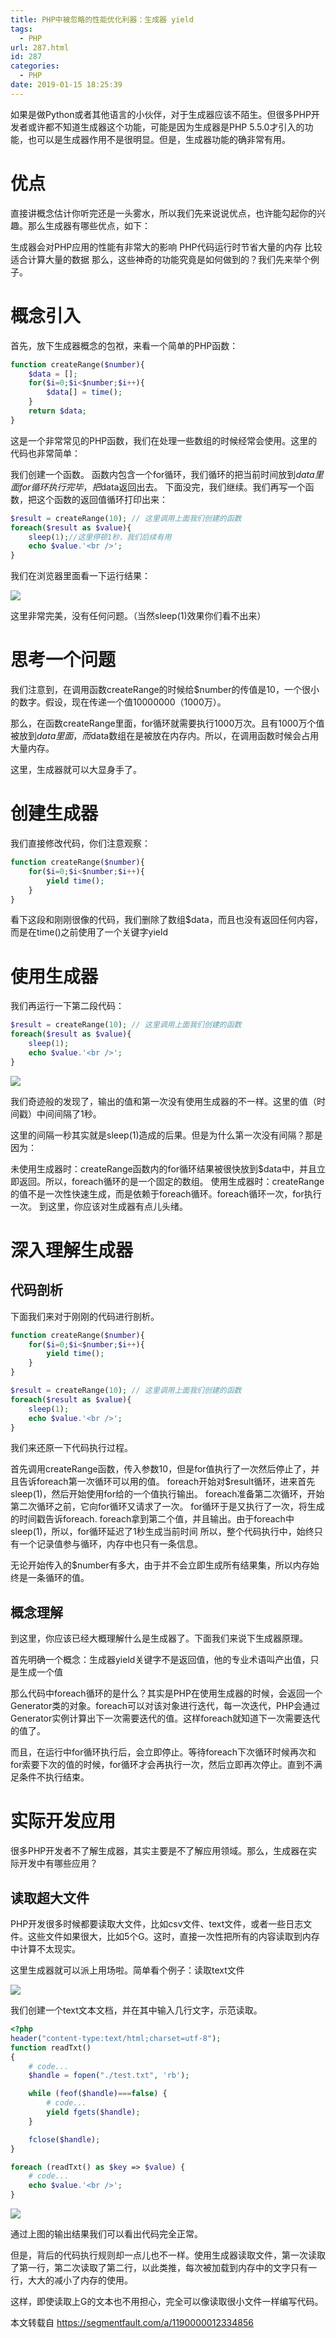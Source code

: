 ```yaml
---
title: PHP中被忽略的性能优化利器：生成器 yield
tags:
  - PHP
url: 287.html
id: 287
categories:
  - PHP
date: 2019-01-15 18:25:39
---
```


如果是做Python或者其他语言的小伙伴，对于生成器应该不陌生。但很多PHP开发者或许都不知道生成器这个功能，可能是因为生成器是PHP 5.5.0才引入的功能，也可以是生成器作用不是很明显。但是，生成器功能的确非常有用。

# 优点

直接讲概念估计你听完还是一头雾水，所以我们先来说说优点，也许能勾起你的兴趣。那么生成器有哪些优点，如下：

生成器会对PHP应用的性能有非常大的影响
PHP代码运行时节省大量的内存
比较适合计算大量的数据
那么，这些神奇的功能究竟是如何做到的？我们先来举个例子。

# 概念引入

首先，放下生成器概念的包袱，来看一个简单的PHP函数：

```php
function createRange($number){
    $data = [];
    for($i=0;$i<$number;$i++){
        $data[] = time();
    }
    return $data;
}
```

这是一个非常常见的PHP函数，我们在处理一些数组的时候经常会使用。这里的代码也非常简单：

我们创建一个函数。
函数内包含一个for循环，我们循环的把当前时间放到$data里面
for循环执行完毕，把$data返回出去。
下面没完，我们继续。我们再写一个函数，把这个函数的返回值循环打印出来：

```php
$result = createRange(10); // 这里调用上面我们创建的函数
foreach($result as $value){
    sleep(1);//这里停顿1秒，我们后续有用
    echo $value.'<br />';
}
```

我们在浏览器里面看一下运行结果：

![](https://images2017.cnblogs.com/blog/1264945/201712/1264945-20171208233256937-1531241860.png)

这里非常完美，没有任何问题。（当然sleep(1)效果你们看不出来）

# 思考一个问题

我们注意到，在调用函数createRange的时候给$number的传值是10，一个很小的数字。假设，现在传递一个值10000000（1000万）。

那么，在函数createRange里面，for循环就需要执行1000万次。且有1000万个值被放到$data里面，而$data数组在是被放在内存内。所以，在调用函数时候会占用大量内存。

这里，生成器就可以大显身手了。

# 创建生成器

我们直接修改代码，你们注意观察：

```php
function createRange($number){
    for($i=0;$i<$number;$i++){
        yield time();
    }
}
```

看下这段和刚刚很像的代码，我们删除了数组$data，而且也没有返回任何内容，而是在time()之前使用了一个关键字yield

# 使用生成器

我们再运行一下第二段代码：

```php
$result = createRange(10); // 这里调用上面我们创建的函数
foreach($result as $value){
    sleep(1);
    echo $value.'<br />';
}
```

![](https://images2017.cnblogs.com/blog/1264945/201712/1264945-20171208233632390-935214245.png)

我们奇迹般的发现了，输出的值和第一次没有使用生成器的不一样。这里的值（时间戳）中间间隔了1秒。

这里的间隔一秒其实就是sleep(1)造成的后果。但是为什么第一次没有间隔？那是因为：

未使用生成器时：createRange函数内的for循环结果被很快放到$data中，并且立即返回。所以，foreach循环的是一个固定的数组。
使用生成器时：createRange的值不是一次性快速生成，而是依赖于foreach循环。foreach循环一次，for执行一次。
到这里，你应该对生成器有点儿头绪。

# 深入理解生成器

## 代码剖析

下面我们来对于刚刚的代码进行剖析。

```php
function createRange($number){
    for($i=0;$i<$number;$i++){
        yield time();
    }
}

$result = createRange(10); // 这里调用上面我们创建的函数
foreach($result as $value){
    sleep(1);
    echo $value.'<br />';
}
```

我们来还原一下代码执行过程。

首先调用createRange函数，传入参数10，但是for值执行了一次然后停止了，并且告诉foreach第一次循环可以用的值。
foreach开始对$result循环，进来首先sleep(1)，然后开始使用for给的一个值执行输出。
foreach准备第二次循环，开始第二次循环之前，它向for循环又请求了一次。
for循环于是又执行了一次，将生成的时间戳告诉foreach.
foreach拿到第二个值，并且输出。由于foreach中sleep(1)，所以，for循环延迟了1秒生成当前时间
所以，整个代码执行中，始终只有一个记录值参与循环，内存中也只有一条信息。

无论开始传入的$number有多大，由于并不会立即生成所有结果集，所以内存始终是一条循环的值。

## 概念理解

到这里，你应该已经大概理解什么是生成器了。下面我们来说下生成器原理。

首先明确一个概念：生成器yield关键字不是返回值，他的专业术语叫产出值，只是生成一个值

那么代码中foreach循环的是什么？其实是PHP在使用生成器的时候，会返回一个Generator类的对象。foreach可以对该对象进行迭代，每一次迭代，PHP会通过Generator实例计算出下一次需要迭代的值。这样foreach就知道下一次需要迭代的值了。

而且，在运行中for循环执行后，会立即停止。等待foreach下次循环时候再次和for索要下次的值的时候，for循环才会再执行一次，然后立即再次停止。直到不满足条件不执行结束。

# 实际开发应用

很多PHP开发者不了解生成器，其实主要是不了解应用领域。那么，生成器在实际开发中有哪些应用？

## 读取超大文件

PHP开发很多时候都要读取大文件，比如csv文件、text文件，或者一些日志文件。这些文件如果很大，比如5个G。这时，直接一次性把所有的内容读取到内存中计算不太现实。

这里生成器就可以派上用场啦。简单看个例子：读取text文件

![](https://images2017.cnblogs.com/blog/1264945/201712/1264945-20171208235318968-125612710.png)

我们创建一个text文本文档，并在其中输入几行文字，示范读取。

```php
<?php
header("content-type:text/html;charset=utf-8");
function readTxt()
{
    # code...
    $handle = fopen("./test.txt", 'rb');

    while (feof($handle)===false) {
        # code...
        yield fgets($handle);
    }

    fclose($handle);
}

foreach (readTxt() as $key => $value) {
    # code...
    echo $value.'<br />';
}
```

![](https://images2017.cnblogs.com/blog/1264945/201712/1264945-20171208235527577-1441221196.png)

通过上图的输出结果我们可以看出代码完全正常。

但是，背后的代码执行规则却一点儿也不一样。使用生成器读取文件，第一次读取了第一行，第二次读取了第二行，以此类推，每次被加载到内存中的文字只有一行，大大的减小了内存的使用。

这样，即使读取上G的文本也不用担心，完全可以像读取很小文件一样编写代码。

本文转载自 https://segmentfault.com/a/1190000012334856